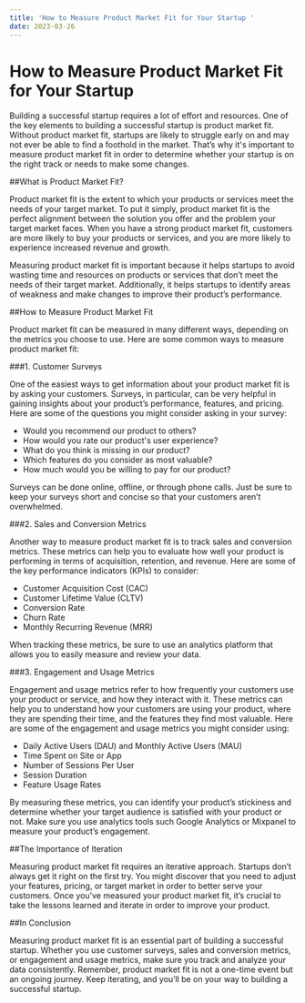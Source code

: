 ```yaml
---
title: 'How to Measure Product Market Fit for Your Startup '
date: 2023-03-26
---
```


# How to Measure Product Market Fit for Your Startup

Building a successful startup requires a lot of effort and resources. One of the key elements to building a successful startup is product market fit. Without product market fit, startups are likely to struggle early on and may not ever be able to find a foothold in the market. That’s why it's important to measure product market fit in order to determine whether your startup is on the right track or needs to make some changes.

##What is Product Market Fit?

Product market fit is the extent to which your products or services meet the needs of your target market. To put it simply, product market fit is the perfect alignment between the solution you offer and the problem your target market faces. When you have a strong product market fit, customers are more likely to buy your products or services, and you are more likely to experience increased revenue and growth.

Measuring product market fit is important because it helps startups to avoid wasting time and resources on products or services that don’t meet the needs of their target market. Additionally, it helps startups to identify areas of weakness and make changes to improve their product’s performance.

##How to Measure Product Market Fit

Product market fit can be measured in many different ways, depending on the metrics you choose to use. Here are some common ways to measure product market fit:

###1. Customer Surveys

One of the easiest ways to get information about your product market fit is by asking your customers. Surveys, in particular, can be very helpful in gaining insights about your product’s performance, features, and pricing. Here are some of the questions you might consider asking in your survey:

- Would you recommend our product to others?
- How would you rate our product's user experience?
- What do you think is missing in our product?
- Which features do you consider as most valuable?
- How much would you be willing to pay for our product?

Surveys can be done online, offline, or through phone calls. Just be sure to keep your surveys short and concise so that your customers aren’t overwhelmed.

###2. Sales and Conversion Metrics

Another way to measure product market fit is to track sales and conversion metrics. These metrics can help you to evaluate how well your product is performing in terms of acquisition, retention, and revenue. Here are some of the key performance indicators (KPIs) to consider:

- Customer Acquisition Cost (CAC)
- Customer Lifetime Value (CLTV)
- Conversion Rate
- Churn Rate
- Monthly Recurring Revenue (MRR)

When tracking these metrics, be sure to use an analytics platform that allows you to easily measure and review your data.

###3. Engagement and Usage Metrics

Engagement and usage metrics refer to how frequently your customers use your product or service, and how they interact with it. These metrics can help you to understand how your customers are using your product, where they are spending their time, and the features they find most valuable. Here are some of the engagement and usage metrics you might consider using:

- Daily Active Users (DAU) and Monthly Active Users (MAU)
- Time Spent on Site or App
- Number of Sessions Per User
- Session Duration
- Feature Usage Rates

By measuring these metrics, you can identify your product’s stickiness and determine whether your target audience is satisfied with your product or not. Make sure you use analytics tools such Google Analytics or Mixpanel to measure your product’s engagement.

##The Importance of Iteration

Measuring product market fit requires an iterative approach. Startups don’t always get it right on the first try. You might discover that you need to adjust your features, pricing, or target market in order to better serve your customers. Once you’ve measured your product market fit, it’s crucial to take the lessons learned and iterate in order to improve your product.

##In Conclusion

Measuring product market fit is an essential part of building a successful startup. Whether you use customer surveys, sales and conversion metrics, or engagement and usage metrics, make sure you track and analyze your data consistently. Remember, product market fit is not a one-time event but an ongoing journey. Keep iterating, and you’ll be on your way to building a successful startup.
